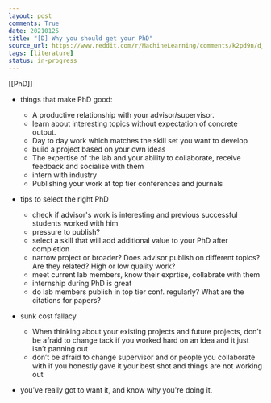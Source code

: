 ```yaml
---
layout: post
comments: True
date: 20210125
title: "[D] Why you should get your PhD"
source_url: https://www.reddit.com/r/MachineLearning/comments/k2pd9n/d_why_you_should_get_your_phd/
tags: [literature]
status: in-progress
---
```


[[PhD]]

-   things that make PhD good:
    -   A productive relationship with your advisor/supervisor.
    -   learn about interesting topics without expectation of concrete output.
    -   Day to day work which matches the skill set you want to develop
    -   build a project based on your own ideas
    -   The expertise of the lab and your ability to collaborate, receive feedback and socialise with them
    -   intern with industry
    -   Publishing your work at top tier conferences and journals
-   tips to select the right PhD
    -   check if advisor's work is interesting and previous successful students worked with him
    -   pressure to publish?
    -   select a skill that will add additional value to your PhD after completion
    -   narrow project or broader? Does advisor publish on different topics? Are they related? High or low quality work?
    -   meet current lab members, know their exprtise, collabrate with them
    -   internship during PhD is great
    -   do lab members publish in top tier conf. regularly? What are the citations for papers?
-   sunk cost fallacy

    -   When thinking about your existing projects and future projects, don’t be afraid to change tack if you worked hard on an idea and it just isn’t panning out
    -   don’t be afraid to change supervisor and or people you collaborate with if you honestly gave it your best shot and things are not working out

-   you've really got to want it, and know why you're doing it.
